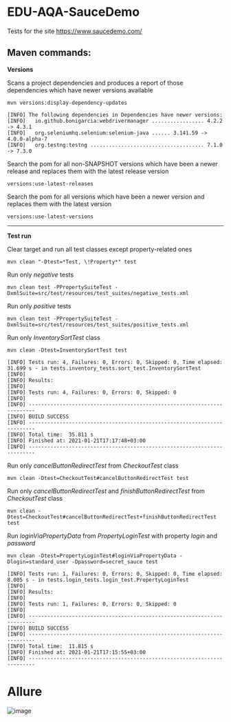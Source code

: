 # EDU-AQA-SauceDemo
Tests for the site https://www.saucedemo.com/

**Maven commands:**
--------------

**Versions**

Scans a project dependencies and produces a report of those dependencies which have newer versions available

`mvn versions:display-dependency-updates`

```
[INFO] The following dependencies in Dependencies have newer versions:
[INFO]   io.github.bonigarcia:webdrivermanager ................. 4.2.2 -> 4.3.1
[INFO]   org.seleniumhq.selenium:selenium-java ...... 3.141.59 -> 4.0.0-alpha-7
[INFO]   org.testng:testng ..................................... 7.1.0 -> 7.3.0
```

Search the pom for all non-SNAPSHOT versions which have been a newer release and replaces them with the latest release version

`versions:use-latest-releases`

Search the pom for all versions which have been a newer version and replaces them with the latest version

`versions:use-latest-versions`

---

**Test run**

Clear target and run all test classes except property-related ones

`mvn clean "-Dtest=*Test, \!Property*" test`

Run only _negative_ tests

`mvn clean test -PPropertySuiteTest -DxmlSuite=src/test/resources/test_suites/negative_tests.xml`

Run only _positive_ tests

`mvn clean test -PPropertySuiteTest -DxmlSuite=src/test/resources/test_suites/positive_tests.xml`

Run only _InventorySortTest_ class

`mvn clean -Dtest=InventorySortTest test`
```
[INFO] Tests run: 4, Failures: 0, Errors: 0, Skipped: 0, Time elapsed: 31.699 s - in tests.inventory_tests.sort_test.InventorySortTest
[INFO]
[INFO] Results:
[INFO]
[INFO] Tests run: 4, Failures: 0, Errors: 0, Skipped: 0
[INFO]
[INFO] ------------------------------------------------------------------------
[INFO] BUILD SUCCESS
[INFO] ------------------------------------------------------------------------
[INFO] Total time:  35.811 s
[INFO] Finished at: 2021-01-21T17:17:48+03:00
[INFO] ------------------------------------------------------------------------
```

Run only _cancelButtonRedirectTest_ from _CheckoutTest_ class

`mvn clean -Dtest=CheckoutTest#cancelButtonRedirectTest test`

Run only _cancelButtonRedirectTest_ and _finishButtonRedirectTest_ from _CheckoutTest_ class

`mvn clean -Dtest=CheckoutTest#cancelButtonRedirectTest+finishButtonRedirectTest test`

Run _loginViaPropertyData_ from _PropertyLoginTest_ with property _login_ and _password_

`mvn clean -Dtest=PropertyLoginTest#loginViaPropertyData -Dlogin=standard_user -Dpassword=secret_sauce test`
```
[INFO] Tests run: 1, Failures: 0, Errors: 0, Skipped: 0, Time elapsed: 8.005 s - in tests.login_tests.login_test.PropertyLoginTest
[INFO]
[INFO] Results:
[INFO]
[INFO] Tests run: 1, Failures: 0, Errors: 0, Skipped: 0
[INFO]
[INFO] ------------------------------------------------------------------------
[INFO] BUILD SUCCESS
[INFO] ------------------------------------------------------------------------
[INFO] Total time:  11.815 s
[INFO] Finished at: 2021-01-21T17:15:55+03:00
[INFO] ------------------------------------------------------------------------
```

# Allure
![image](https://user-images.githubusercontent.com/66497536/106233027-9ee3ff00-6206-11eb-81cf-70bdde2443e7.png)
